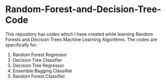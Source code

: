 # Random-Forest-and-Decision-Tree-Code
This repository has codes which I have created while learning Random Forests and Decision Trees Machine Learning Algorithms.
The codes are specifically for:
1) Random Forest Regressor
2) Decision Tree Classifier
3) Decision Tree Regressor
4) Ensemble Bagging Classifier
5) Random Forest Classifier
